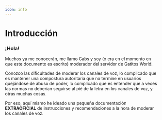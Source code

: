 ```yaml
---
icon: info
---
```

# Introducción

### ¡Hola!

Muchos ya me conocerán, me llamo Gabs y soy (o era en el momento en que este documento es escrito) moderador del servidor de Gatitos World.

Conozco las dificultades de moderar los canales de voz, lo complicado que es mantener una compostura autoritaria que no termine en usuarios quejándose de abuso de poder, lo complicado que es entender que a veces las normas no deberían seguirse al pié de la letra en los canales de voz, y otras muchas cosas.

Por eso, aquí mismo he ideado una pequeña documentación **EXTRAOFICIAL** de instrucciones y recomendaciones a la hora de moderar los canales de voz.